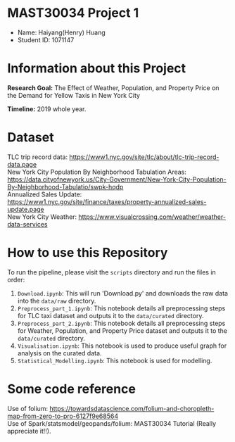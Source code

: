 # MAST30034 Project 1
- Name: Haiyang(Henry) Huang
- Student ID: 1071147


# Information about this Project

**Research Goal:** The Effect of Weather, Population, and Property Price on the Demand for Yellow Taxis in New York City

**Timeline:** 2019 whole year.

# Dataset

TLC trip record data: https://www1.nyc.gov/site/tlc/about/tlc-trip-record-data.page <br />
New York City Population By Neighborhood Tabulation Areas: https://data.cityofnewyork.us/City-Government/New-York-City-Population-By-Neighborhood-Tabulatio/swpk-hqdp <br />
Annualized Sales Update: https://www1.nyc.gov/site/finance/taxes/property-annualized-sales-update.page <br />
New York City Weather: https://www.visualcrossing.com/weather/weather-data-services <br />

# How to use this Repository

To run the pipeline, please visit the `scripts` directory and run the files in order:
1. `Download.ipynb`: This will run 'Download.py' and downloads the raw data into the `data/raw` directory.
2. `Preprocess_part_1.ipynb`: This notebook details all preprocessing steps for TLC taxi dataset and outputs it to the `data/curated` directory.
3. `Preprocess_part_2.ipynb`: This notebook details all preprocessing steps for Weather, Population, and Property Price dataset and outputs it to the `data/curated` directory.
4. `Visualisation.ipynb`: This notebook is used to produce useful graph for analysis on the curated data.
5. `Statistical_Modelling.ipynb`: This notebook is used for modelling.

# Some code reference
Use of folium: https://towardsdatascience.com/folium-and-choropleth-map-from-zero-to-pro-6127f9e68564 <br />
Use of Spark/statsmodel/geopands/folium: MAST30034 Tutorial (Really appreciate it!!).